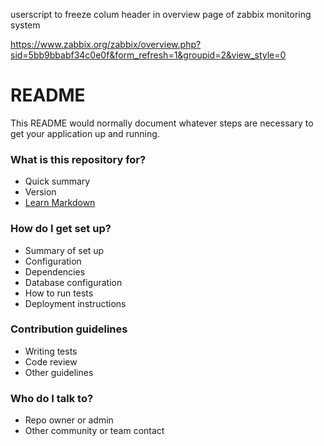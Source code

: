 userscript to freeze colum header in overview page of zabbix monitoring system

https://www.zabbix.org/zabbix/overview.php?sid=5bb9bbabf34c0e0f&form_refresh=1&groupid=2&view_style=0

# README #

This README would normally document whatever steps are necessary to get your application up and running.

### What is this repository for? ###

* Quick summary
* Version
* [Learn Markdown](https://bitbucket.org/tutorials/markdowndemo)

### How do I get set up? ###

* Summary of set up
* Configuration
* Dependencies
* Database configuration
* How to run tests
* Deployment instructions

### Contribution guidelines ###

* Writing tests
* Code review
* Other guidelines

### Who do I talk to? ###

* Repo owner or admin
* Other community or team contact